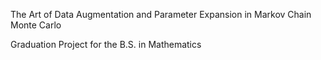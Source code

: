 The Art of Data Augmentation and Parameter Expansion in Markov Chain Monte Carlo

Graduation Project for the B.S. in Mathematics
